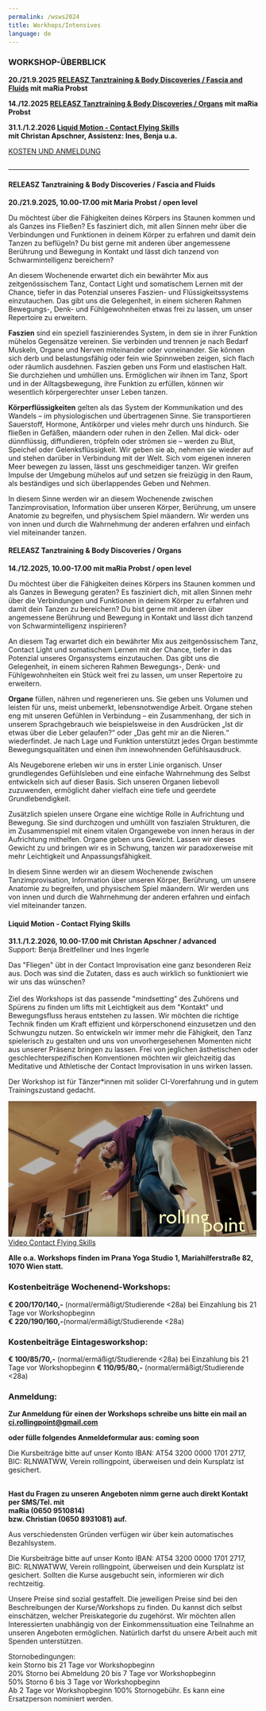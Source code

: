 ```yaml
---
permalink: /wsws2024
title: Workhops/Intensives
language: de
---
```

### **WORKSHOP-ÜBERBLICK**

**20./21.9.2025 [RELEASZ Tanztraining & Body Discoveries / Fascia and Fluids](#faszien)
mit maRia Probst**

**14./12.2025 [RELEASZ Tanztraining & Body Discoveries / Organs](#organs)
mit maRia Probst**

**31.1./1.2.2026 [Liquid Motion - Contact Flying Skills](#flyingskills)**\
**mit Christan Apschner, Assistenz: Ines, Benja u.a.** 

[KOSTEN UND ANMELDUNG](#orga)

\_\_\_\_\_\_\_\_\_\_\_\_\_\_\_\_\_\_\_\_\_\_\_\_\_\_\_\_\_\_\_\_\_\_\_\_\_\_\_\_\_\_\_\_\_\_\_\_\_\_\_\_\_\_\_\_\_\_\_\_\_\_\_\_\_\_\_\_\_\_\_\_\_\_\_\_

<div class="named-anchor" id="faszien"></div>

#### RELEASZ Tanztraining & Body Discoveries / Fascia and Fluids

**20./21.9.2025, 10.00-17.00 mit Maria Probst / open level**

Du möchtest über die Fähigkeiten deines Körpers ins Staunen kommen und als Ganzes ins Fließen? Es fasziniert dich, mit allen Sinnen mehr über die Verbindungen und Funktionen in deinem Körper zu erfahren und damit dein Tanzen zu beflügeln? Du bist gerne mit anderen über angemessene Berührung und Bewegung in Kontakt und lässt dich tanzend von Schwarmintelligenz bereichern?

An diesem Wochenende erwartet dich ein bewährter Mix aus zeitgenössischem Tanz, Contact Light und somatischem Lernen mit der Chance, tiefer in das Potenzial unseres Faszien- und Flüssigkeitssystems einzutauchen. Das gibt uns die Gelegenheit, in einem sicheren Rahmen Bewegungs-, Denk- und Fühlgewohnheiten etwas frei zu lassen, um unser Repertoire zu erweitern.

**Faszien** sind ein speziell faszinierendes System, in dem sie in ihrer Funktion mühelos Gegensätze vereinen. Sie verbinden und trennen je nach Bedarf Muskeln, Organe und Nerven miteinander oder voneinander. Sie können sich derb und belastungsfähig oder fein wie Spinnweben zeigen, sich flach oder räumlich ausdehnen. Faszien geben uns Form und elastischen Halt. Sie durchziehen und umhüllen uns. Ermöglichen wir ihnen im Tanz, Sport und in der Alltagsbewegung, ihre Funktion zu erfüllen, können wir wesentlich körpergerechter unser Leben tanzen.

**Körperflüssigkeiten** gelten als das System der Kommunikation und des Wandels – im physiologischen und übertragenen Sinne. Sie transportieren Sauerstoff, Hormone, Antikörper und vieles mehr durch uns hindurch. Sie fließen in Gefäßen, mäandern oder ruhen in den Zellen. Mal dick- oder dünnflüssig, diffundieren, tröpfeln oder strömen sie – werden zu Blut, Speichel oder Gelenksflüssigkeit. Wir geben sie ab, nehmen sie wieder auf und stehen darüber in Verbindung mit der Welt.
Sich vom eigenen inneren Meer bewegen zu lassen, lässt uns geschmeidiger tanzen. Wir greifen Impulse der Umgebung mühelos auf und setzen sie freizügig in den Raum, als beständiges und sich überlappendes Geben und Nehmen.

In diesem Sinne werden wir an diesem Wochenende zwischen Tanzimprovisation, Information über unseren Körper, Berührung, um unsere Anatomie zu begreifen, und physischem Spiel mäandern. Wir werden uns von innen und durch die Wahrnehmung der anderen erfahren und einfach viel miteinander tanzen.

<div class="named-anchor" id="organs"></div>

#### RELEASZ Tanztraining & Body Discoveries / Organs

**14./12.2025, 10.00-17.00 mit maRia Probst / open level**

Du möchtest über die Fähigkeiten deines Körpers ins Staunen kommen und als Ganzes in Bewegung geraten? Es fasziniert dich, mit allen Sinnen mehr über die Verbindungen und Funktionen in deinem Körper zu erfahren und damit dein Tanzen zu bereichern? Du bist gerne mit anderen über angemessene Berührung und Bewegung in Kontakt und lässt dich tanzend von Schwarmintelligenz inspirieren? 

An diesem Tag erwartet dich ein bewährter Mix aus zeitgenössischem Tanz, Contact Light und somatischem Lernen mit der Chance, tiefer in das Potenzial unseres Organsystems einzutauchen. Das gibt uns die Gelegenheit, in einem sicheren Rahmen Bewegungs-, Denk- und Fühlgewohnheiten ein Stück weit frei zu lassen, um unser Repertoire zu erweitern.

**Organe** füllen, nähren und regenerieren uns. Sie geben uns Volumen und leisten für uns, meist unbemerkt, lebensnotwendige Arbeit. Organe stehen eng mit unseren Gefühlen in Verbindung – ein Zusammenhang, der sich in unserem Sprachgebrauch wie beispielsweise in den Ausdrücken „Ist dir etwas über die Leber gelaufen?“ oder „Das geht mir an die Nieren.“ wiederfindet. Je nach Lage und Funktion unterstützt jedes Organ bestimmte Bewegungsqualitäten und einen ihm innewohnenden Gefühlsausdruck. 

Als Neugeborene erleben wir uns in erster Linie organisch. Unser grundlegendes Gefühlsleben und eine einfache Wahrnehmung des Selbst entwickeln sich auf dieser Basis. Sich unseren Organen liebevoll zuzuwenden, ermöglicht daher vielfach eine tiefe und geerdete Grundlebendigkeit. 

Zusätzlich spielen unsere Organe eine wichtige Rolle in Aufrichtung und Bewegung. Sie sind durchzogen und umhüllt von faszialen Strukturen, die im Zusammenspiel mit einem vitalen Organgewebe von innen heraus in der Aufrichtung mithelfen. 
Organe geben uns Gewicht. Lassen wir dieses Gewicht zu und bringen wir es in Schwung, tanzen wir paradoxerweise mit mehr Leichtigkeit und Anpassungsfähigkeit.

In diesem Sinne werden wir an diesem Wochenende zwischen Tanzimprovisation, Information über unseren Körper, Berührung, um unsere Anatomie zu begreifen, und physischem Spiel mäandern. Wir werden uns von innen und durch die Wahrnehmung der anderen erfahren und einfach viel miteinander tanzen. 

<div class="named-anchor" id="flyingskills"></div>

#### **Liquid Motion - Contact Flying Skills**

**31.1./1.2.2026, 10.00-17.00 mit Christan Apschner / advanced**\
Support: Benja Breitfellner und Ines Ingerle

Das "Fliegen" übt in der Contact Improvisation eine ganz besonderen Reiz aus. Doch was sind  die Zutaten, dass es auch wirklich so funktioniert wie wir uns das wünschen?\
\
Ziel des Workshops ist das passende "mindsetting" des Zuhörens und Spürens zu finden um lifts mit Leichtigkeit aus dem "Kontakt" und Bewegungsfluss heraus entstehen zu lassen. Wir möchten die richtige Technik finden um Kraft effizient und körperschonend einzusetzen und den Schwungzu nutzen. So entwickeln wir immer mehr die Fähigkeit, den Tanz spielerisch zu gestalten und uns von unvorhergesehenen Momenten nicht aus unserer Präsenz bringen zu lassen. Frei von jeglichen ästhetischen oder geschlechterspezifischen Konventionen möchten wir gleichzeitig das Meditative und Athletische der Contact Improvisation in uns wirken lassen.

Der Workshop ist für Tänzer*innen mit solider CI-Vorerfahrung und in gutem Trainingszustand gedacht.

<div class="imglink"><a target="_blank" href="https://www.youtube.com/watch?v=6tbJKhYSShk"><img src="/assets/uploads/bildschirmfoto-2023-12-03-um-21.32.38.png" alt="" /><div>Video Contact Flying Skills</div></a></div>

<div class="named-anchor" id="orga"></div>

**Alle o.a. Workshops finden im Prana Yoga Studio 1, Mariahilferstraße 82, 1070 Wien statt.**

### **Kostenbeiträge Wochenend-Workshops:**

**€ 200/170/140,-** (normal/ermäßigt/Studierende <28a) bei Einzahlung bis 21 Tage vor Workshopbeginn\
**€ 220/190/160,-**(normal/ermäßigt/Studierende <28a) 

### **Kostenbeiträge Eintagesworkshop:**

**€ 100/85/70,-** (normal/ermäßigt/Studierende <28a) bei Einzahlung bis 21 Tage vor Workshopbeginn
**€ 110/95/80,-** (normal/ermäßigt/Studierende <28a)

### Anmeldung:

**Zur Anmeldung für einen der Workshops schreibe uns bitte ein mail an ci.rollingpoint@gmail.com**

**oder fülle folgendes Anmeldeformular aus: coming soon**

Die Kursbeiträge bitte auf unser Konto IBAN: AT54 3200 0000 1701 2717, BIC: RLNWATWW, Verein rollingpoint, überweisen und dein Kursplatz ist gesichert.

\
**Hast du Fragen zu unseren Angeboten nimm gerne auch direkt Kontakt per SMS/Tel. mit**\
**maRia (0650 9510814)**\
**bzw. Christian (0650 8931081) auf.**

Aus verschiedensten Gründen verfügen wir über kein automatisches Bezahlsystem.

Die Kursbeiträge bitte auf unser Konto IBAN: AT54 3200 0000 1701 2717, BIC: RLNWATWW, Verein rollingpoint, überweisen und dein Kursplatz ist gesichert. Sollten die Kurse ausgebucht sein, informieren wir dich rechtzeitig.

Unsere Preise sind sozial gestaffelt. Die jeweiligen Preise sind bei den Beschreibungen der Kurse/Workshops zu finden. Du kannst dich selbst einschätzen, welcher Preiskategorie du zugehörst. Wir möchten allen Interessierten unabhängig von der Einkommenssituation eine Teilnahme an unseren Angeboten ermöglichen. Natürlich darfst du unsere Arbeit auch mit Spenden unterstützen.

Stornobedingungen: \
kein Storno bis 21 Tage vor Workshopbeginn\
20% Storno bei Abmeldung 20 bis 7 Tage vor Workshopbeginn\
50% Storno 6 bis 3 Tage vor Workshopbeginn\
Ab 2 Tage vor Workshopbeginn 100% Stornogebühr. Es kann eine Ersatzperson nominiert werden.